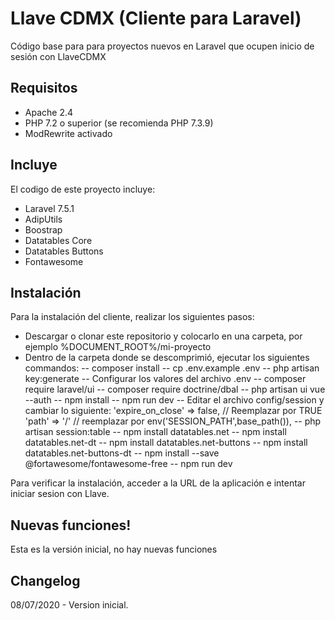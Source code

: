 # Llave CDMX (Cliente para Laravel)

Código base para para proyectos nuevos en Laravel que ocupen inicio de sesión con LlaveCDMX

## Requisitos
- Apache 2.4 
- PHP 7.2 o superior (se recomienda PHP 7.3.9)
- ModRewrite activado

## Incluye
El codigo de este proyecto incluye:
- Laravel 7.5.1
- AdipUtils
- Boostrap
- Datatables Core
- Datatables Buttons
- Fontawesome

## Instalación
Para la instalación del cliente, realizar los siguientes pasos:
- Descargar o clonar este repositorio y colocarlo en una carpeta, por ejemplo %DOCUMENT_ROOT%/mi-proyecto
- Dentro de la carpeta donde se descomprimió, ejecutar los siguientes commandos:
-- composer install
-- cp .env.example .env
-- php artisan key:generate
-- Configurar los valores del archivo .env
-- composer require laravel/ui
-- composer require doctrine/dbal
-- php artisan ui vue --auth
-- npm install
-- npm run dev
-- Editar el archivo config/session y cambiar lo siguiente:
    'expire_on_close' => false, // Reemplazar por TRUE
    'path' => '/' // reemplazar por env('SESSION_PATH',base_path()),
-- php artisan session:table
-- npm install datatables.net
-- npm install datatables.net-dt
-- npm install datatables.net-buttons
-- npm install datatables.net-buttons-dt
-- npm install --save @fortawesome/fontawesome-free
-- npm run dev

Para verificar la instalación, acceder a la URL de la aplicación e intentar iniciar sesion con Llave.

## Nuevas funciones!
Esta es la versión inicial, no hay nuevas funciones

## Changelog
08/07/2020 - Version inicial.

